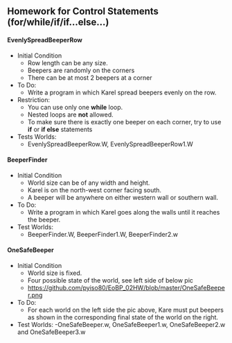 ## Homework for Control Statements (for/while/if/if...else...)

#### EvenlySpreadBeeperRow
- Initial Condition
    - Row length can be any size.
    - Beepers are randomly on the corners
    - There can be at most 2 beepers at a corner
- To Do:
    - Write a program in which Karel spread beepers evenly on the row.
- Restriction:
    - You can use only one **while** loop.
    - Nested loops are **not** allowed.
    - To make sure there is exactly one beeper on each corner, try to use **if** or **if else** statements
- Tests Worlds:
    - EvenlySpreadBeeperRow.W, EvenlySpreadBeeperRow1.W

#### BeeperFinder
- Initial Condition
    - World size can be of any width and height.
    - Karel is on the north-west corner facing south.
    - A beeper will be anywhere on either western wall or southern wall.
- To Do:
    - Write a program in which Karel goes along the walls until it reaches the beeper.
- Test Worlds:
    - BeeperFinder.W, BeeperFinder1.W, BeeperFinder2.w


 #### OneSafeBeeper
 - Initial Condition
     - World size is fixed.
     - Four possible state of the world, see left side of below pic
     - https://github.com/pyiso80/EoBP_02HW/blob/master/OneSafeBeeper.png
 - To Do:
     - For each world on the left side the pic above, Kare must put beepers as shown in the corresponding final state of the world on the right.
 - Test Worlds:
     -OneSafeBeeper.w, OneSafeBeeper1.w, OneSafeBeeper2.w and OneSafeBeeper3.w
